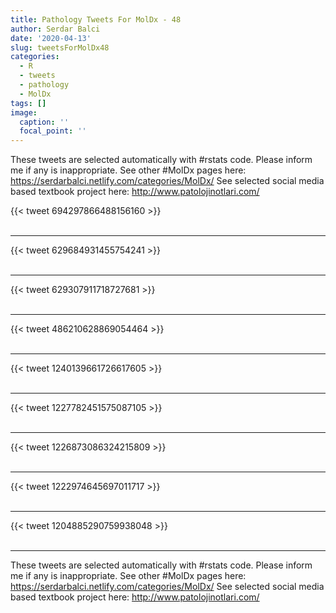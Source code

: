 ```yaml
---
title: Pathology Tweets For MolDx - 48
author: Serdar Balci
date: '2020-04-13'
slug: tweetsForMolDx48
categories:
  - R
  - tweets
  - pathology
  - MolDx
tags: []
image:
  caption: ''
  focal_point: ''
---
```



These tweets are selected automatically with #rstats code. Please inform me if any is inappropriate.
See other #MolDx pages here: https://serdarbalci.netlify.com/categories/MolDx/ 
See selected social media based textbook project here: http://www.patolojinotlari.com/

{{< tweet 694297866488156160 >}}
<br>
<br>
<hr>
{{< tweet 629684931455754241 >}}
<br>
<br>
<hr>
{{< tweet 629307911718727681 >}}
<br>
<br>
<hr>
{{< tweet 486210628869054464 >}}
<br>
<br>
<hr>
{{< tweet 1240139661726617605 >}}
<br>
<br>
<hr>
{{< tweet 1227782451575087105 >}}
<br>
<br>
<hr>
{{< tweet 1226873086324215809 >}}
<br>
<br>
<hr>
{{< tweet 1222974645697011717 >}}
<br>
<br>
<hr>
{{< tweet 1204885290759938048 >}}
<br>
<br>
<hr>


These tweets are selected automatically with #rstats code. Please inform me if any is inappropriate.
See other #MolDx pages here: https://serdarbalci.netlify.com/categories/MolDx/ 
See selected social media based textbook project here: http://www.patolojinotlari.com/

